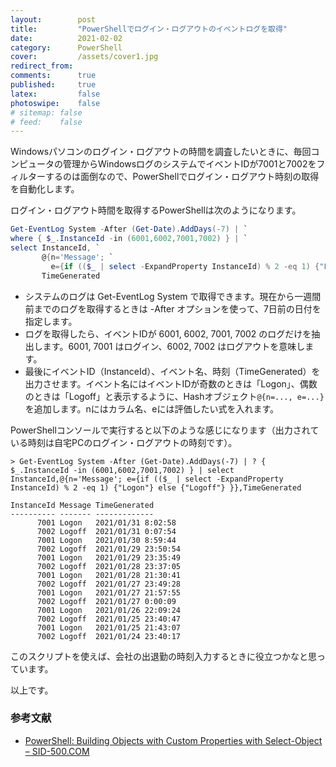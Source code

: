 ```yaml
---
layout:        post
title:         "PowerShellでログイン・ログアウトのイベントログを取得"
date:          2021-02-02
category:      PowerShell
cover:         /assets/cover1.jpg
redirect_from:
comments:      true
published:     true
latex:         false
photoswipe:    false
# sitemap: false
# feed:    false
---
```


Windowsパソコンのログイン・ログアウトの時間を調査したいときに、毎回コンピュータの管理からWindowsログのシステムでイベントIDが7001と7002をフィルターするのは面倒なので、PowerShellでログイン・ログアウト時刻の取得を自動化します。

ログイン・ログアウト時間を取得するPowerShellは次のようになります。

```powershell
Get-EventLog System -After (Get-Date).AddDays(-7) | `
where { $_.InstanceId -in (6001,6002,7001,7002) } | `
select InstanceId, `
       @{n='Message'; `
         e={if (($_ | select -ExpandProperty InstanceId) % 2 -eq 1) {"Logon"} else {"Logoff"} }}, `
       TimeGenerated
```

- システムのログは Get-EventLog System で取得できます。現在から一週間前までのログを取得するときは -After オプションを使って、7日前の日付を指定します。
- ログを取得したら、イベントIDが 6001, 6002, 7001, 7002 のログだけを抽出します。6001, 7001 はログイン、6002, 7002 はログアウトを意味します。
- 最後にイベントID（InstanceId）、イベント名、時刻（TimeGenerated）を出力させます。イベント名にはイベントIDが奇数のときは「Logon」、偶数のときは「Logoff」と表示するように、Hashオブジェクト`@{n=..., e=...}`を追加します。nにはカラム名、eには評価したい式を入れます。

PowerShellコンソールで実行すると以下のような感じになります（出力されている時刻は自宅PCのログイン・ログアウトの時刻です）。

```
> Get-EventLog System -After (Get-Date).AddDays(-7) | ? { $_.InstanceId -in (6001,6002,7001,7002) } | select InstanceId,@{n='Message'; e={if (($_ | select -ExpandProperty InstanceId) % 2 -eq 1) {"Logon"} else {"Logoff"} }},TimeGenerated

InstanceId Message TimeGenerated
---------- ------- -------------
      7001 Logon   2021/01/31 8:02:58
      7002 Logoff  2021/01/31 0:07:54
      7001 Logon   2021/01/30 8:59:44
      7002 Logoff  2021/01/29 23:50:54
      7001 Logon   2021/01/29 23:35:49
      7002 Logoff  2021/01/28 23:37:05
      7001 Logon   2021/01/28 21:30:41
      7002 Logoff  2021/01/27 23:49:28
      7001 Logon   2021/01/27 21:57:55
      7002 Logoff  2021/01/27 0:00:09
      7001 Logon   2021/01/26 22:09:24
      7002 Logoff  2021/01/25 23:40:47
      7001 Logon   2021/01/25 21:43:07
      7002 Logoff  2021/01/24 23:40:17
```

このスクリプトを使えば、会社の出退勤の時刻入力するときに役立つかなと思っています。

以上です。


### 参考文献

- [PowerShell: Building Objects with Custom Properties with Select-Object – SID-500.COM](https://sid-500.com/2018/04/30/powershell-building-objects-with-custom-properties/)
